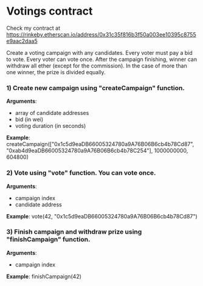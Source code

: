 # Votings contract
Check my contract at https://rinkeby.etherscan.io/address/0x31c35f816b3f50a003ee10395c8755e9aac2daa5

Сreate a voting campaign with any candidates. 
Every voter must pay a bid to vote. Every voter can vote once.
After the campaign finishing, winner can withdraw all ether (except for the commission).
In the case of more than one winner, the prize is divided equally.



### 1) Create new campaign  using "createCampaign" function.  
 **Arguments**: 
 - array of candidate addresses
 - bid (in wei)
 - voting duration (in seconds)  
   
 **Example**: createCampaign(["0x1c5d9eaDB66005324780a9A76B06B6cb4b78Cd87", "0xab4d9eaDB66005324780a9A76B06B6cb4b78C254"], 1000000000, 604800)    

### 2) Vote using  "vote" function.  You can vote once.
**Arguments**: 
 -  campaign index
 -  candidate address    
    
 **Example**: vote(42, "0x1c5d9eaDB66005324780a9A76B06B6cb4b78Cd87")     


 ### 3) Finish campaign and withdraw prize using "finishCampaign" function.  
**Arguments**: 
 -  campaign index   
    
 **Example**: finishCampaign(42)     


